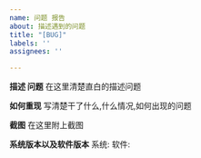 ```yaml
---
name: 问题 报告
about: 描述遇到的问题
title: "[BUG]"
labels: ''
assignees: ''

---
```


**描述 问题**
在这里清楚直白的描述问题

**如何重现**
写清楚干了什么,什么情况,如何出现的问题

**截图**
在这里附上截图

**系统版本以及软件版本**
系统:
软件:
